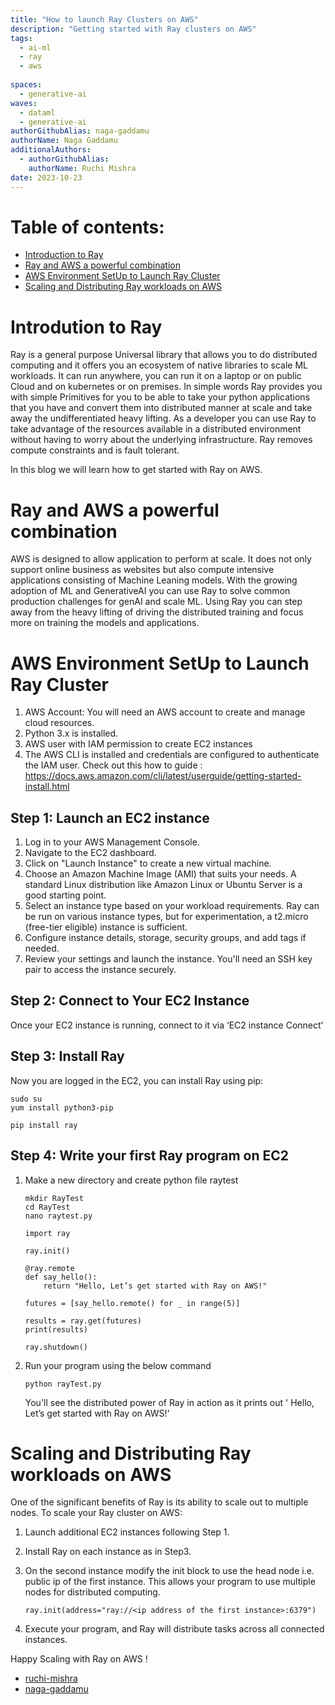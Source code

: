 ```yaml
---
title: "How to launch Ray Clusters on AWS"
description: "Getting started with Ray clusters on AWS"
tags:  
  - ai-ml
  - ray
  - aws
  
spaces:
  - generative-ai
waves:
  - dataml
  - generative-ai
authorGithubAlias: naga-gaddamu
authorName: Naga Gaddamu
additionalAuthors: 
  - authorGithubAlias: 
    authorName: Ruchi Mishra
date: 2023-10-23
---
```


**<h1>Table of contents:</h1>**

- [Introduction to Ray](#item-one)
- [Ray and AWS a powerful combination](#item-two)
- [AWS Environment SetUp to Launch Ray Cluster](#item-three)
- [Scaling and Distributing Ray workloads on AWS](#item-four)

<!-- headings -->
<a id="item-one"></a>

### <h1>Introdution to Ray</h1>

Ray is a general purpose Universal library that allows you to do distributed computing and it offers you an ecosystem of native libraries to scale ML workloads. It can run anywhere, you can run it on a laptop or on public Cloud and on kubernetes or on premises.
In simple words Ray provides you with simple Primitives for you to be able to take your python applications that you have and convert them into distributed manner at scale and take away the undifferentiated heavy lifting.
As a developer you can use Ray to take advantage of the resources available in a distributed environment without having to worry about the underlying infrastructure. Ray removes compute constraints and is fault tolerant.

In this blog we will learn how to get started with Ray on AWS.

<a id="item-two"></a>

### <h1>Ray and AWS a powerful combination</h1>

AWS is designed to allow application to perform at scale. It does not only support online business as websites but also compute intensive applications consisting of Machine Leaning models. With the growing adoption of ML and GenerativeAI you can use Ray to solve common production challenges for genAI and scale ML. Using Ray you can step away from the heavy lifting of driving the distributed training and focus more on training the models and applications.

<a id="item-three"></a>

### <h1>AWS Environment SetUp to Launch Ray Cluster </h1>

1. AWS Account: You will need an AWS account to create and manage cloud resources.
2. Python 3.x is installed.
3. AWS user with IAM permission to create EC2 instances
4. The AWS CLI is installed and credentials are configured to authenticate the IAM user. Check out this how to guide :
<https://docs.aws.amazon.com/cli/latest/userguide/getting-started-install.html>

## Step 1: Launch an EC2 instance

1. Log in to your AWS Management Console.
2. Navigate to the EC2 dashboard.
3. Click on "Launch Instance" to create a new virtual machine.
4. Choose an Amazon Machine Image (AMI) that suits your needs. A standard Linux distribution like Amazon Linux or Ubuntu Server is a good starting point.
5. Select an instance type based on your workload requirements. Ray can be run on various instance types, but for experimentation, a t2.micro (free-tier eligible) instance is sufficient.
6. Configure instance details, storage, security groups, and add tags if needed.
7. Review your settings and launch the instance. You'll need an SSH key pair to access the instance securely.

## Step 2: Connect to Your EC2 Instance

Once your EC2 instance is running, connect to it via ‘EC2 instance Connect’

## Step 3: Install Ray

Now you are logged in the EC2, you can install Ray using pip:

```
sudo su
yum install python3-pip

pip install ray
```

## Step 4: Write your first Ray program on EC2

1. Make a new directory and create python file raytest

    ```
    mkdir RayTest
    cd RayTest
    nano raytest.py
    ```

    ```
    import ray

    ray.init()

    @ray.remote
    def say_hello():
        return "Hello, Let’s get started with Ray on AWS!"

    futures = [say_hello.remote() for _ in range(5)]

    results = ray.get(futures)
    print(results)

    ray.shutdown()
    ```

2. Run your program using the below command

    ```
    python rayTest.py
    ```

    You'll see the distributed power of Ray in action as it prints out ' Hello, Let’s get started with Ray on AWS!'

<a id="item-four"></a>

### <h1>Scaling and Distributing Ray workloads on AWS

One of the significant benefits of Ray is its ability to scale out to multiple nodes. To scale your Ray cluster on AWS:

1. Launch additional EC2 instances following Step 1.
2. Install Ray on each instance as in Step3.
3. On the second instance modify the init block to use the head node i.e. public ip of the first instance.
This allows your program to use multiple nodes for distributed computing.

    ```
    ray.init(address="ray://<ip address of the first instance>:6379")
    ```

4. Execute your program, and Ray will distribute tasks across all connected instances.

Happy Scaling with Ray on AWS !

- [ruchi-mishra](https://www.linkedin.com/in/ruchimi/)
- [naga-gaddamu](https://www.linkedin.com/in/nagagaddamu/)
